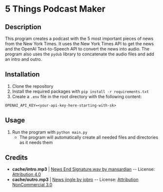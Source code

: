 # 5 Things Podcast Maker

## Description
This program creates a podcast with the 5 most important pieces of news from the New York Times. It uses the New York Times API to get the news and the OpenAI Text-to-Speech API to convert the news into audio. The program also uses the `pydub` library to concatenate the audio files and add an intro and outro.

## Installation
1. Clone the repository
2. Install the required packages with `pip install -r requirements.txt`
3. Create a `.env` file in the root directory with the following content:
```
OPENAI_API_KEY=<your-api-key-here-starting-with-sk>
```

## Usage
1. Run the program with `python main.py`
    - The program will automatically create all needed files and directories as it needs them

## Credits
- **cache/intro.mp3** | [News End Signature.wav by mansardian](https://freesound.org/s/61322/) -- License: [Attribution 4.0](https://creativecommons.org/licenses/by/4.0/)
- **cache/outro.mp3** | [News jingle by jobro](https://freesound.org/s/169214/) -- License: [Attribution NonCommercial 3.0](https://creativecommons.org/licenses/by-nc/3.0/)